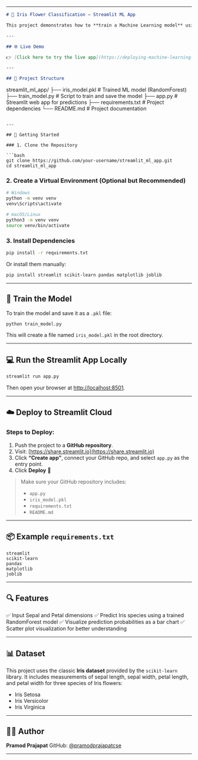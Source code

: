 
---

```markdown
# 🌼 Iris Flower Classification – Streamlit ML App

This project demonstrates how to **train a Machine Learning model** using the classic Iris dataset and **deploy it via a Streamlit web application** for real-time predictions.

---

## 🌐 Live Demo

👉 [Click here to try the live app](https://deploying-machine-learning-models-with-app-nrfmo53qspbesewjaqg.streamlit.app/)

---

## 📁 Project Structure

```

streamlit\_ml\_app/
├── iris\_model.pkl         # Trained ML model (RandomForest)
├── train\_model.py         # Script to train and save the model
├── app.py                 # Streamlit web app for predictions
├── requirements.txt       # Project dependencies
└── README.md              # Project documentation

````

---

## 🚀 Getting Started

### 1. Clone the Repository

```bash
git clone https://github.com/your-username/streamlit_ml_app.git
cd streamlit_ml_app
````

### 2. Create a Virtual Environment (Optional but Recommended)

```bash
# Windows
python -m venv venv
venv\Scripts\activate

# macOS/Linux
python3 -m venv venv
source venv/bin/activate
```

### 3. Install Dependencies

```bash
pip install -r requirements.txt
```

Or install them manually:

```bash
pip install streamlit scikit-learn pandas matplotlib joblib
```

---

## 🧠 Train the Model

To train the model and save it as a `.pkl` file:

```bash
python train_model.py
```

This will create a file named `iris_model.pkl` in the root directory.

---

## 💻 Run the Streamlit App Locally

```bash
streamlit run app.py
```

Then open your browser at [http://localhost:8501](http://localhost:8501).

---

## ☁️ Deploy to Streamlit Cloud

### Steps to Deploy:

1. Push the project to a **GitHub repository**.
2. Visit: [https://share.streamlit.io](https://share.streamlit.io)
3. Click **“Create app”**, connect your GitHub repo, and select `app.py` as the entry point.
4. Click **Deploy** 🎉

> Make sure your GitHub repository includes:
>
> * `app.py`
> * `iris_model.pkl`
> * `requirements.txt`
> * `README.md`

---

## 📦 Example `requirements.txt`

```
streamlit
scikit-learn
pandas
matplotlib
joblib
```

---

## 🔍 Features

✅ Input Sepal and Petal dimensions
✅ Predict Iris species using a trained RandomForest model
✅ Visualize prediction probabilities as a bar chart
✅ Scatter plot visualization for better understanding

---

## 📊 Dataset

This project uses the classic **Iris dataset** provided by the `scikit-learn` library.
It includes measurements of sepal length, sepal width, petal length, and petal width for three species of Iris flowers:

* Iris Setosa
* Iris Versicolor
* Iris Virginica

---

## 👨‍💻 Author

**Pramod Prajapat**
GitHub: [@pramodprajapatcse](https://github.com/pramodprajapatcse)

---
